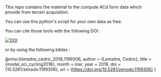 This repo contains the material to the compute ACd form data which
provide from terrain acquisition.

You can use this python's script for your own data as free.

You can cite those tools with the following DOI :


[![DOI](https://zenodo.org/badge/DOI/10.5281/zenodo.1199306.svg)](https://doi.org/10.5281/zenodo.1199306)


or by using the following bibtex :

@misc{lemaitre_cedric_2018_1199306,
  author       = {Lemaitre, Cedric},
  title        = {model_sci_cycling2018},
  month        = mar,
  year         = 2018,
  doi          = {10.5281/zenodo.1199306},
  url          = {https://doi.org/10.5281/zenodo.1199306}
}
